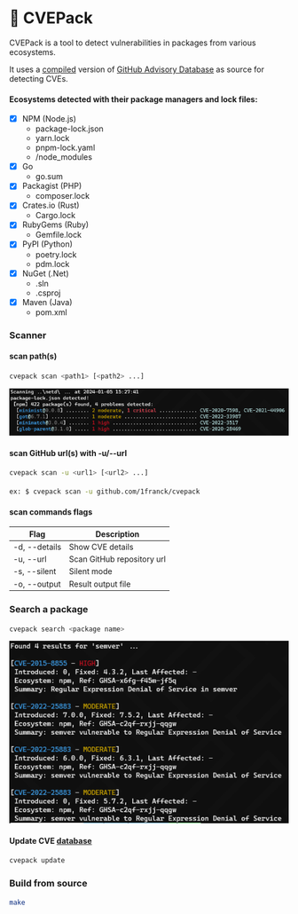 # :space_invader: CVEPack

CVEPack is a tool to detect vulnerabilities in packages from various ecosystems. 

It uses a [compiled](https://github.com/1franck/cvepack-database) version of [GitHub Advisory Database](https://github.com/github/advisory-database) as source for detecting CVEs.

#### Ecosystems detected with their package managers and lock files:

- [x] NPM (Node.js)
  - package-lock.json
  - yarn.lock
  - pnpm-lock.yaml
  - /node_modules
- [x] Go
  - go.sum    
- [x] Packagist (PHP)
  - composer.lock 
- [x] Crates.io (Rust)
  - Cargo.lock
- [x] RubyGems (Ruby)
  - Gemfile.lock
- [x] PyPI (Python)
  - poetry.lock
  - pdm.lock
- [x] NuGet (.Net)
  - .sln
  - .csproj
- [x] Maven (Java)
  - pom.xml

### Scanner
#### scan path(s)

```bash
cvepack scan <path1> [<path2> ...]
```

![scan_cmd.png](./screenshots/scan_cmd.png)

#### scan GitHub url(s) with -u/--url

```bash
cvepack scan -u <url1> [<url2> ...]

ex: $ cvepack scan -u github.com/1franck/cvepack
```

#### scan commands flags
| Flag | Description                |
| --- |----------------------------|
| -d, --details | Show CVE details           |
| -u, --url | Scan GitHub repository url |
| -s, --silent | Silent mode                |
| -o, --output | Result output file         |

### Search a package

```bash
cvepack search <package name>
```

![search_cmd.png](./screenshots/search_cmd.png)

#### Update CVE [database](https://github.com/1franck/cvepack-database)

```bash
cvepack update
```

### Build from source

```bash
make
```